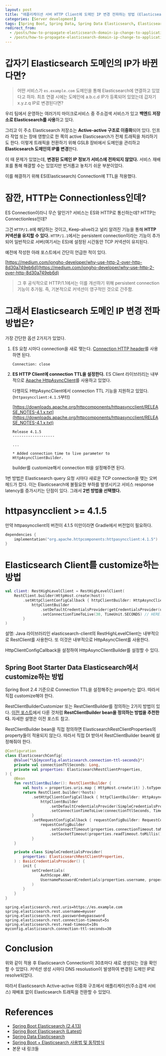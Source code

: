 ```yaml
---
layout: post
title: "애플리케이션 서버 HTTP Client에 도메인 IP 변경 전파하는 방법 (Elasticsearch)"
categories: [Server development]
tags: [Spring Boot, Spring Data, Spring Data Elasticsearch, Elasticsearch, HTTP, Network, Network TTL, DNS, GSLB]
redirect_from:
  - /posts/how-to-propagate-elasticsearch-domain-ip-change-to-application-http-client/
  - /posts/how-to-propagate-elasticsearch-domain-ip-change-to-application-http-client-elasticsearch/
---
```


# 갑자기 Elasticsearch 도메인의 IP가 바뀐다면?

> 어떤 서비스가 `es.example.com` 도메인을 통해 Elasticsearch에 연결하고 있었다고 하자. 최초 연결 시에는 도메인에 a.b.c.d IP가 등록되어 있었는데 갑자기 x.y.z.q IP로 변경된다면?

우리 팀에서 운영하는 여러가지 마이크로서비스 중 주소검색 서비스가 있고 **백엔드 저장소로 Elasticsearch를 사용**하고 있다.

그리고 이 주소 Elasticsearch 저장소는 **Active-active 구조로 이중화**되어 있다. 인프라 작업 또는 장애 영향으로 한 쪽의 active Elasticsearch가 전체 트래픽을 처리하기도 한다. 이렇게 트래픽을 전환하기 위해 GSLB 장비에서 도메인을 관리하고 **Elasticsearch 도메인의 IP를 변경**한다.

이 때 문제가 있었는데, **변경된 도메인 IP 정보가 서비스에 전파되지 않았다.** 서비스 재배포를 통해 해결할 수는 있었지만 번거롭고 놓치기 쉬운 부분이었다.

이를 해결하기 위해 ES(Elasticsearch) Connection에 TTL을 적용했다.

# 잠깐, HTTP는 Connectionless인데?

ES Connection이라니 무슨 말인가? 서비스는 ES와 HTTP로 통신하는데? HTTP는 Connectionless인데?

그건 `HTTP/1.0`에 해당하는 것이고, Keep-alive라고 널리 알려진 기능을 통해 **HTTP 커넥션을 유지할 수 있다.** `HTTP/1.1`에서는 persistent connection이라는 기능이 추가되어 일반적으로 서버(여기서는 ES)에 설정된 시간동안 TCP 커넥션이 유지된다.

예전에 작성한 아래 포스트에서 간단히 언급한 적이 있다.

[https://medium.com/jongho-developer/why-use-http-2-over-http-8d30a749eb6d](https://medium.com/jongho-developer/why-use-http-2-over-http-8d30a749eb6d)

> 그 후 공식적으로 HTTP/1.1에서는 이를 개선하기 위해 persistent connection 기능이 추가됨. 즉, 기본적으로 커넥션이 영구적인 것으로 간주함.

# 그래서 Elasticsearch 도메인 IP 변경 전파 방법은?

가장 간단한 옵션 2가지가 있었다.

1. ES 요청 시마다 connection을 새로 맺는다. [Connection HTTP header](https://developer.mozilla.org/ko/docs/Web/HTTP/Headers/Connection)를 사용하면 된다.
    ```
    Connection: close
    ```
    
2. **ES HTTP Client에 connection TTL을 설정한다.**
    ES Client 라이브러리는 내부적으로 [Apache HttpAsyncClient](https://hc.apache.org/httpcomponents-asyncclient-4.1.x/index.html)를 사용하고 있었다.
    
    다행히도 HttpAsyncClient에서 connection TTL 기능을 지원하고 있었다. (`httpasyncclient:4.1.5`부터)
    
    [https://downloads.apache.org/httpcomponents/httpasyncclient/RELEASE_NOTES-4.1.x.txt](https://downloads.apache.org/httpcomponents/httpasyncclient/RELEASE_NOTES-4.1.x.txt)
    
    ```
    Release 4.1.5
    -------------------
    
    ...
    
    * Added connection time to live parameter to HttpAsyncClientBuilder.
    ```
    
    builder를 customize해서 connection ttl을 설정해주면 된다.

1번 방법은 Elasticsearch query 요청 시마다 새로운 TCP connection을 맺는 오버헤드가 컸다. 이는 Elasticsearch에 불필요한 부하를 발생시키고 서비스 response latency를 증가시키는 단점이 있다. 그래서 **2번 방법을 선택했다.**

# httpasyncclient >= 4.1.5

만약 httpasyncclient의 버전이 4.1.5 미만이라면 Gradle에서 버전업이 필요하다.

```kotlin
dependencies {
    implementation("org.apache.httpcomponents:httpasyncclient:4.1.5")
}
```

# Elasticsearch Client를 customize하는 방법

```kotlin
val client: RestHighLevelClient = RestHighLevelClient(
    RestClient.builder(HttpHost.create(host))
        .setHttpClientConfigCallback { httpClientBuilder: HttpAsyncClientBuilder ->
            httpClientBuilder
                .setDefaultCredentialsProvider(getCredentialsProvider(user, password))
                .setConnectionTimeToLive(30, TimeUnit.SECONDS) // HERE!
        }
)
```

설명: Java 라이브러리인 elasticsearch-client의 RestHighLevelClient는 내부적으로 RestClient를 사용한다. 또 이것은 내부적으로 HttpAsyncClient를 사용한다.

HttpClientConfigCallback을 설정하여 HttpAsyncClientBuilder를 설정할 수 있다.

## Spring Boot Starter Data Elasticsearch에서 customize하는 방법

Spring Boot 2.4 기준으로 Connection TTL을 설정해주는 property는 없다. 따라서 직접 customize해야 한다.

RestClientBuilderCustomizer 또는 RestClientBuilder를 정의하는 2가지 방법이 있다. [이전 포스트]에서 다룬 것처럼 **RestClientBuilder bean을 정의하는 방법을 추천한다.** 자세한 설명은 이전 포스트 참고.

[이전 포스트]: https://hojongs.github.io/posts/spring-boot-elasticsearch-usage-and-mechanism/#restclientbuildercustomizer-vs-restclientbuilder

RestClientBuilder bean을 직접 정의하면 ElasticsearchRestClientProperties의 property들이 적용되지 않는다. 따라서 직접 DI 받아서 RestClientBuilder bean에 설정해줘야 한다.

```kotlin
@Configuration
class ElasticsearchConfig(
    @Value("\${myconfig.elasticsearch.connection-ttl-seconds}")
    private val connectionTtlSeconds: Long,
    private val properties: ElasticsearchRestClientProperties,
) {
    @Bean
    fun restClientBuilder(): RestClientBuilder {
        val hosts = properties.uris.map { HttpHost.create(it) }.toTypedArray()
        return RestClient.builder(*hosts)
            .setHttpClientConfigCallback { httpClientBuilder: HttpAsyncClientBuilder ->
                httpClientBuilder
                    .setDefaultCredentialsProvider(SimpleCredentialsProvider(properties))
                    .setConnectionTimeToLive(connectionTtlSeconds, TimeUnit.SECONDS)
            }
            .setRequestConfigCallback { requestConfigBuilder: RequestConfig.Builder ->
                requestConfigBuilder
                    .setConnectTimeout(properties.connectionTimeout.toMillis().toInt())
                    .setSocketTimeout(properties.readTimeout.toMillis().toInt())
            }
    }

    private class SimpleCredentialsProvider(
        properties: ElasticsearchRestClientProperties,
    ) : BasicCredentialsProvider() {
        init {
            setCredentials(
                AuthScope.ANY,
                UsernamePasswordCredentials(properties.username, properties.password)
            )
        }
    }
}
```

```properties
spring.elasticsearch.rest.uris=https://es.example.com
spring.elasticsearch.rest.username=myuser
spring.elasticsearch.rest.password=mypassword
spring.elasticsearch.rest.connection-timeout=5s
spring.elasticsearch.rest.read-timeout=10s
myconfig.elasticsearch.connection-ttl-seconds=30
```

# Conclusion

위와 같이 적용 후 Elasticsearch Connection이 30초마다 새로 생성되는 것을 확인할 수 있었다. 커넥션 생성 시마다 DNS resolustion이 발생하여 변경된 도메인 IP로 resolve되었다.

따라서 Elasticsearch Active-active 이중화 구조에서 애플리케이션(주소검색 서비스) 재배포 없이 Elasticsearch 트래픽을 전환할 수 있었다.

# References

- [Spring Boot Elasticsearch (2.4.13)](https://docs.spring.io/spring-boot/docs/2.4.13/reference/html/spring-boot-features.html#boot-features-elasticsearch)
- [Spring Boot Elasticsearch (Latest)](https://docs.spring.io/spring-boot/docs/current/reference/html/data.html#data.nosql.elasticsearch)
- [Spring Data Elasticsearch](https://docs.spring.io/spring-data/elasticsearch/docs/current/reference/html/#reference)
- [Spring Boot + Elasticsearch 사용법 및 동작방식](https://hojongs.github.io/posts/spring-boot-elasticsearch-usage-and-mechanism/#restclientbuildercustomizer-vs-restclientbuilder)
- 본문 내 링크들
